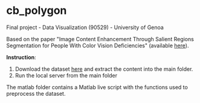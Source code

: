 # cb_polygon

Final project - Data Visualization (90529) - University of Genoa

Based on the paper "Image Content Enhancement Through Salient Regions Segmentation for People With Color Vision Deficiencies" (available [here](https://doi.org/10.1177/2041669519841073)).

**Instruction**:
1. Download the dataset [here](https://mega.nz/file/YEcFFCqY#jF3HRA_gKUuAmOda5YHuWF2oYJ6oZDk82fTCjfaCq-o) and extract the content into the main folder.
2. Run the local server from the main folder

The matlab folder contains a Matlab live script with the functions used to preprocess the dataset.
